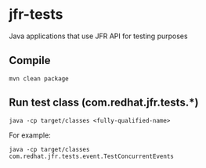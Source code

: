 # jfr-tests
Java applications that use JFR API for testing purposes

## Compile

```
mvn clean package
```

## Run test class (com.redhat.jfr.tests.*)

```
java -cp target/classes <fully-qualified-name>
```

For example:

```
java -cp target/classes com.redhat.jfr.tests.event.TestConcurrentEvents
```
